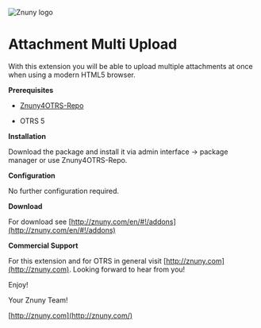 ![Znuny logo](http://znuny.com/assets/logo_small.png)

Attachment Multi Upload
=================
With this extension you will be able to upload multiple attachments at once when using a modern HTML5 browser.

**Prerequisites**

- [Znuny4OTRS-Repo](http://znuny.com/#!/znuny4otrs)

- OTRS 5

**Installation**

Download the package and install it via admin interface -> package manager or use Znuny4OTRS-Repo.

**Configuration**

No further configuration required.

**Download**

For download see [http://znuny.com/en/#!/addons](http://znuny.com/en/#!/addons)

**Commercial Support**

For this extension and for OTRS in general visit [http://znuny.com](http://znuny.com). Looking forward to hear from you!

Enjoy!

 Your Znuny Team!

 [http://znuny.com](http://znuny.com/)
